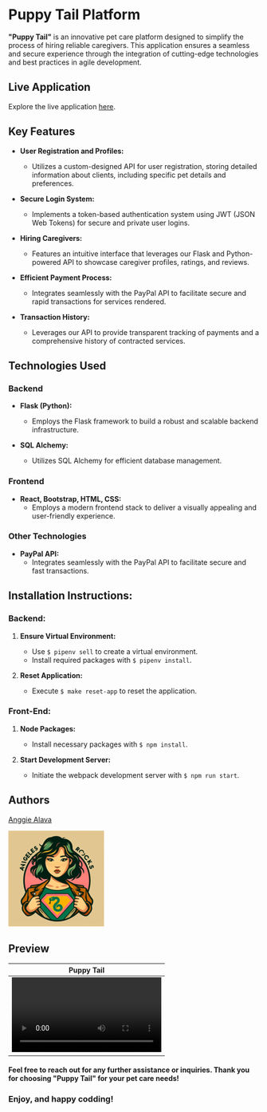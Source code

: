 # Puppy Tail Platform

**"Puppy Tail"** is an innovative pet care platform designed to simplify the process of hiring reliable caregivers. This application ensures a seamless and secure experience through the integration of cutting-edge technologies and best practices in agile development.

## Live Application

Explore the live application [here](https://puppy-tail.angeles.rocks/).

## Key Features

- **User Registration and Profiles:**

  - Utilizes a custom-designed API for user registration, storing detailed information about clients, including specific pet details and preferences.

- **Secure Login System:**

  - Implements a token-based authentication system using JWT (JSON Web Tokens) for secure and private user logins.

- **Hiring Caregivers:**

  - Features an intuitive interface that leverages our Flask and Python-powered API to showcase caregiver profiles, ratings, and reviews.

- **Efficient Payment Process:**

  - Integrates seamlessly with the PayPal API to facilitate secure and rapid transactions for services rendered.

- **Transaction History:**
  - Leverages our API to provide transparent tracking of payments and a comprehensive history of contracted services.

## Technologies Used

### Backend

- **Flask (Python):**

  - Employs the Flask framework to build a robust and scalable backend infrastructure.

- **SQL Alchemy:**
  - Utilizes SQL Alchemy for efficient database management.

### Frontend

- **React, Bootstrap, HTML, CSS:**
  - Employs a modern frontend stack to deliver a visually appealing and user-friendly experience.

### Other Technologies

- **PayPal API:**
  - Integrates seamlessly with the PayPal API to facilitate secure and fast transactions.

## Installation Instructions:

### Backend:

1. **Ensure Virtual Environment:**

   - Use `$ pipenv sell` to create a virtual environment.
   - Install required packages with `$ pipenv install`.

2. **Reset Application:**
   - Execute `$ make reset-app` to reset the application.

### Front-End:

1. **Node Packages:**

   - Install necessary packages with `$ npm install`.

2. **Start Development Server:**
   - Initiate the webpack development server with `$ npm run start`.

## Authors

[Anggie Alava](https://www.linkedin.com/in/anggiealava/)

![Logo](./logo192x192.png)

## Preview

<!-- ![Puppy Tail](./src/front/img/converter-unit.mp4) -->

| Puppy Tail                                                                                                     |
| -------------------------------------------------------------------------------------------------------------- |
| <video src="https://github.com/AngelesRocks/puppy-tail/assets/131820456/7a7d0a77-f7d3-4121-80f1-afe59ffa9c33"> |

#### Feel free to reach out for any further assistance or inquiries. Thank you for choosing "Puppy Tail" for your pet care needs!

### Enjoy, and happy codding!
